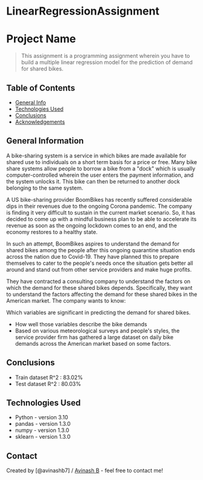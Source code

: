 # LinearRegressionAssignment

# Project Name
> This assignment is a programming assignment wherein you have to build a multiple linear regression model for the prediction of demand for shared bikes.  


## Table of Contents
* [General Info](#general-information)
* [Technologies Used](#technologies-used)
* [Conclusions](#conclusions)
* [Acknowledgements](#acknowledgements)


## General Information
A bike-sharing system is a service in which bikes are made available for shared use to individuals on a short term basis for a price or free. Many bike share systems allow people to borrow a bike from a "dock" which is usually computer-controlled wherein the user enters the payment information, and the system unlocks it. This bike can then be returned to another dock belonging to the same system.

A US bike-sharing provider BoomBikes has recently suffered considerable dips in their revenues due to the ongoing Corona pandemic. The company is finding it very difficult to sustain in the current market scenario. So, it has decided to come up with a mindful business plan to be able to accelerate its revenue as soon as the ongoing lockdown comes to an end, and the economy restores to a healthy state. 

In such an attempt, BoomBikes aspires to understand the demand for shared bikes among the people after this ongoing quarantine situation ends across the nation due to Covid-19. They have planned this to prepare themselves to cater to the people's needs once the situation gets better all around and stand out from other service providers and make huge profits.

They have contracted a consulting company to understand the factors on which the demand for these shared bikes depends. Specifically, they want to understand the factors affecting the demand for these shared bikes in the American market. The company wants to know:

Which variables are significant in predicting the demand for shared bikes.
* How well those variables describe the bike demands
* Based on various meteorological surveys and people's styles, the service provider firm has gathered a large dataset on daily bike demands across the American market based on some factors. 

## Conclusions
- Train dataset R^2 : 83.02%
- Test dataset R^2 : 80.03% 

## Technologies Used
- Python - version 3.10
- pandas - version 1.3.0
- numpy - version 1.3.0
- sklearn - version 1.3.0


## Contact
Created by [@avinashb7] / [Avinash B](https://www.linkedin.com/in/avinash-b-67077437/) - feel free to contact me!
